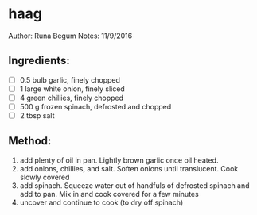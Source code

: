 # haag
Author: Runa Begum
Notes: 11/9/2016
## Ingredients:
- [ ] 0.5 bulb garlic, finely chopped
- [ ] 1 large white onion, finely sliced
- [ ] 4 green chillies, finely chopped
- [ ] 500 g frozen spinach, defrosted and chopped
- [ ] 2 tbsp salt
## Method:
1. add plenty of oil in pan. Lightly brown garlic once oil heated.
2. add onions, chillies, and salt. Soften onions until translucent. Cook slowly covered
3. add spinach. Squeeze water out of handfuls of defrosted spinach and add to pan. Mix in and cook covered for a few minutes
4. uncover and continue to cook (to dry off spinach)